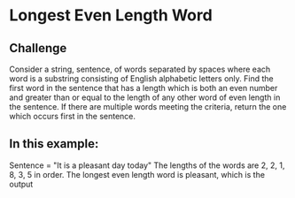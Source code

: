# Longest Even Length Word
## Challenge
Consider a string, sentence, of words separated by spaces where each word is a substring consisting of English alphabetic letters only. 
Find the first word in the sentence that has a length which is both an even number and greater than or equal to the length of any other
word of even length in the sentence. If there are multiple words meeting the criteria, return the one which occurs first in the sentence.

## In this example:
Sentence = "It is a pleasant day today"
The lengths of the words are 2, 2, 1, 8, 3, 5 in order.
The longest even length word is pleasant, which is the output
